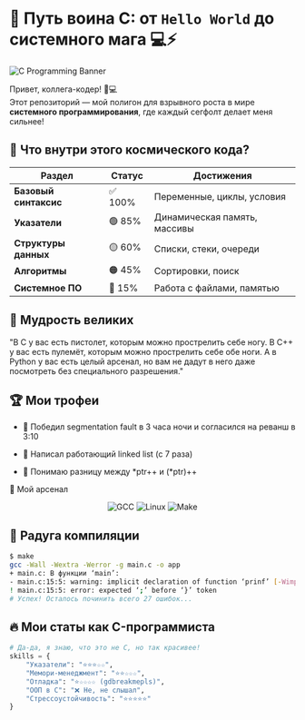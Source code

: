 # 🚀 Путь воина C: от `Hello World` до системного мага 💻⚡

![C Programming Banner](https://placehold.co/1200x400/2d3748/white?text=Welcome+to+C+Mastery)

Привет, коллега-кодер! 👨💻  
Этот репозиторий — мой полигон для взрывного роста в мире **системного программирования**, где каждый сегфолт делает меня сильнее!

## 🌌 Что внутри этого космического кода?

<div align="center">

| Раздел | Статус | Достижения |
|--------|--------|------------|
| **Базовый синтаксис** | ✅ 100% | Переменные, циклы, условия |
| **Указатели** | 🟢 85% | Динамическая память, массивы |
| **Структуры данных** | 🟡 60% | Списки, стеки, очереди |
| **Алгоритмы** | 🟠 45% | Сортировки, поиск |
| **Системное ПО** | 🔴 15% | Работа с файлами, памятью |

</div>

## 💬 Мудрость великих
"В C у вас есть пистолет, которым можно прострелить себе ногу. В C++ у вас есть пулемёт, которым можно прострелить себе обе ноги. А в Python у вас есть целый арсенал, но вам не дадут в него даже посмотреть без специального разрешения."


## 🏆 Мои трофеи
- 🏅 Победил segmentation fault в 3 часа ночи и согласился на реванш в 3:10

- 🥈 Написал работающий linked list (с 7 раза)

- 🥉 Понимаю разницу между *ptr++ и (*ptr)++

🧰 Мой арсенал
<p align="center">
  <img src="https://img.shields.io/badge/GCC-11.3-03599C?logo=gnu" alt="GCC">
  <img src="https://img.shields.io/badge/Linux-Ubuntu_22.04-E95420?logo=linux" alt="Linux">
  <img src="https://img.shields.io/badge/Make-4.3-003366" alt="Make">
</p>

## 🌈 Радуга компиляции
```bash
$ make
gcc -Wall -Wextra -Werror -g main.c -o app
+ main.c: В функции ‘main’:
- main.c:15:5: warning: implicit declaration of function ‘prinf’ [-Wimplicit-function-declaration]
! main.c:15:5: error: expected ‘;’ before ‘}’ token
# Успех! Осталось починить всего 27 ошибок...
```

## 🔥 Мои статы как C-программиста

```python
# Да-да, я знаю, что это не C, но так красивее!
skills = {
    "Указатели": "⭐️⭐️⭐️☆☆",
    "Мемори-менеджмент": "⭐️⭐️☆☆☆", 
    "Отладка": "⭐️☆☆☆☆ (gdbreakmepls)",
    "ООП в C": "❌ Не, не слышал",
    "Стрессоустойчивость": "⭐️⭐️⭐️⭐️⭐️"
}
```
